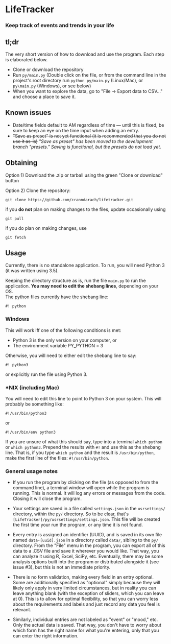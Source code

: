 # LifeTracker
### Keep track of events and trends in your life

## tl;dr

The very short version of how to download and use the program. Each step is elaborated below.

* Clone or download the repository
* Run `py/main.py` (Double click on the file, or from the command line in the project's root directory run `python py/main.py` (Linux/Mac), or `py\main.py` (Windows), or see below)
* When you want to explore the data, go to "File -> Export data to CSV..." and choose a place to save it.

## Known issues

* Date/time fields default to AM regardless of time &mdash; until this is fixed, be sure to keep an eye on the time input when adding an entry.
* ~~"Save as preset" is not yet functional (it is recommended that you do not use it as-is)~~ *"Save as preset" has been moved to the development branch "presets." Saving is functional, but the presets do not load yet.*

## Obtaining

Option 1) Download the .zip or tarball using the green "Clone or download" button

Option 2) Clone the repository:

```
git clone https://github.com/cranndarach/lifetracker.git
```

 if you **do not** plan on making changes to the files, update occasionally using

 ```
 git pull
 ```

 if you do plan on making changes, use

 ```
 git fetch
 ```

## Usage

Currently, there is no standalone application. To run, you will need Python 3 (it was written using 3.5).

Keeping the directory structure as is, run the file `main.py` to run the application. **You may need to edit the shebang lines**, depending on your OS.  
The python files currently have the shebang line:

```
#! python
```

### Windows
This will work iff one of the following conditions is met:

* Python 3 is the only version on your computer, or
* The environment variable PY_PYTHON = 3

Otherwise, you will need to either edit the shebang line to say:

```
#! python3
```

or explicitly run the file using Python 3.

### \*NIX (including Mac)
You will need to edit this line to point to Python 3 on your system. This will probably be something like:

```
#!/usr/bin/python3
```

or

```
#!/usr/bin/env python3
```

If you are unsure of what this should say, type into a terminal `which python` or `which python3`. Prepend the results with `#!` and use this as the shebang line. That is, if you type `which python` and the result is `/usr/bin/python`, make the first line of the files: `#!/usr/bin/python`.

### General usage notes

* If you run the program by clicking on the file (as opposed to from the command line), a terminal window will open while the program is running. This is normal. It will log any errors or messages from the code. Closing it will close the program.

* Your settings are saved in a file called `settings.json` in the `usrsettings/` directory, within the `py/` directory. So to be clear, that's `[LifeTracker]/py/usrsettings/settings.json`. This file will be created the first time your run the program, or any time it is not found.

* Every entry is assigned an identifier (UUID), and is saved in its own file named `data-[uuid].json` in a directory called `data/`, sibling to the `py/` directory. From the "File" menu in the program, you can export all of this data to a .CSV file and save it wherever you would like. That way, you can analyze it using R, Excel, SciPy, etc. Eventually, there may be some analysis options built into the program or distributed alongside it (see issue #3), but this is not an immediate priority.

* There is no form validation, making every field in an entry optional. Some are additionally specified as "optional" simply because they will likely only apply in very limited circumstances, but in reality you can leave anything blank (with the exception of sliders, which you can leave at 0). This is to allow for optimal flexibility, so that you can worry less about the requirements and labels and just record any data you feel is relevant.

* Similarly, individual entries are not labeled as "event" or "mood," etc. Only the actual data is saved. That way, you don't have to worry about which form has the right name for what you're entering, only that you can enter the right information.
